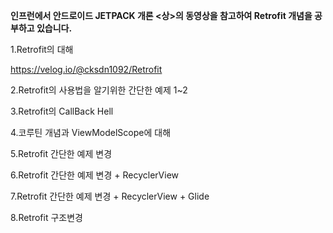 
 ****인프런에서 안드로이드 JETPACK 개론 <상>의 동영상을 참고하여 Retrofit 개념을 공부하고 있습니다.****
 
 1.Retrofit의 대해
 
 https://velog.io/@cksdn1092/Retrofit
 
 2.Retrofit의 사용법을 알기위한 간단한 예제 1~2
 
 3.Retrofit의 CallBack Hell
 
 4.코루틴 개념과 ViewModelScope에 대해
 
 5.Retrofit 간단한 예제 변경
 
 6.Retrofit 간단한 예제 변경 + RecyclerView
 
 7.Retrofit 간단한 예제 변경 + RecyclerView + Glide
 
 8.Retrofit 구조변경
 
